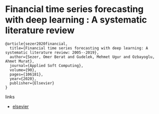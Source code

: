 # Financial time series forecasting with deep learning : A systematic literature review
```
@article{sezer2020financial,
  title={Financial time series forecasting with deep learning: A systematic literature review: 2005--2019},
  author={Sezer, Omer Berat and Gudelek, Mehmet Ugur and Ozbayoglu, Ahmet Murat},
  journal={Applied Soft Computing},
  volume={90},
  pages={106181},
  year={2020},
  publisher={Elsevier}
}
```

links
- [elsevier](https://www.sciencedirect.com/science/article/abs/pii/S1568494620301216)
